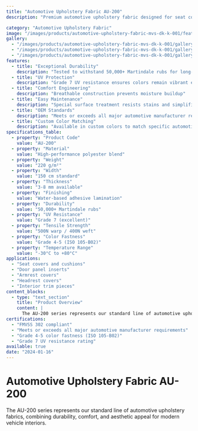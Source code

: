 ```yaml
---
title: "Automotive Upholstery Fabric AU-200"
description: "Premium automotive upholstery fabric designed for seat covers and interior trim with exceptional durability and comfort"

category: "Automotive Upholstery Fabric"
image: "/images/products/automotive-upholstery-fabric-mvs-dk-k-001/featured.png"
gallery:
  - "/images/products/automotive-upholstery-fabric-mvs-dk-k-001/gallery/1.png"
  - "/images/products/automotive-upholstery-fabric-mvs-dk-k-001/gallery/2.png"
  - "/images/products/automotive-upholstery-fabric-mvs-dk-k-001/gallery/3.png"
features:
  - title: "Exceptional Durability"
    description: "Tested to withstand 50,000+ Martindale rubs for long-lasting performance"
  - title: "UV Protection"
    description: "Grade 7 UV resistance ensures colors remain vibrant even in direct sunlight"
  - title: "Comfort Engineering"
    description: "Breathable construction prevents moisture buildup"
  - title: "Easy Maintenance"
    description: "Special surface treatment resists stains and simplifies cleaning"
  - title: "OEM Standards"
    description: "Meets or exceeds all major automotive manufacturer requirements"
  - title: "Custom Color Matching"
    description: "Available in custom colors to match specific automotive brand requirements"
specifications_table:
  - property: "Product Code"
    value: "AU-200"
  - property: "Material"
    value: "High-performance polyester blend"
  - property: "Weight"
    value: "220 g/m²"
  - property: "Width"
    value: "150 cm standard"
  - property: "Thickness"
    value: "3-8 mm available"
  - property: "Finishing"
    value: "Water-based adhesive lamination"
  - property: "Durability"
    value: "50,000+ Martindale rubs"
  - property: "UV Resistance"
    value: "Grade 7 (excellent)"
  - property: "Tensile Strength"
    value: "500N warp / 400N weft"
  - property: "Color Fastness"
    value: "Grade 4-5 (ISO 105-B02)"
  - property: "Temperature Range"
    value: "-30°C to +80°C"
applications:
  - "Seat covers and cushions"
  - "Door panel inserts"
  - "Armrest covers"
  - "Headrest covers"
  - "Interior trim pieces"
content_blocks:
  - type: "text_section"
    title: "Product Overview"
    content: |
      The AU-200 series represents our standard line of automotive upholstery fabrics, combining durability, comfort, and aesthetic appeal for modern vehicle interiors. Our commitment to quality ensures consistent performance across all production batches.
certifications:
  - "FMVSS 302 compliant"
  - "Meets or exceeds all major automotive manufacturer requirements"
  - "Grade 4-5 color fastness (ISO 105-B02)"
  - "Grade 7 UV resistance rating"
available: true
date: "2024-01-16"
---
```


# Automotive Upholstery Fabric AU-200

The AU-200 series represents our standard line of automotive upholstery fabrics, combining durability, comfort, and aesthetic appeal for modern vehicle interiors. 